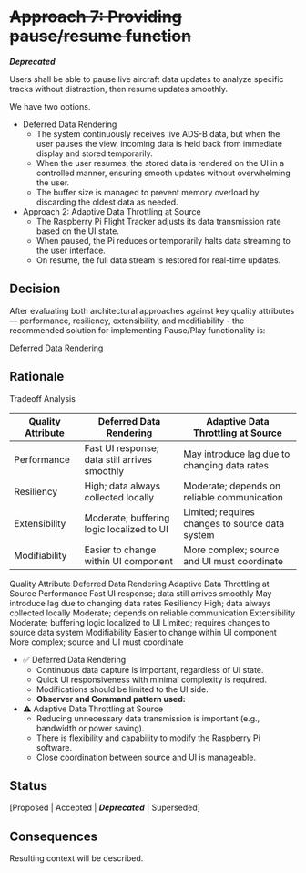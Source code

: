 # ~~Approach 7: Providing pause/resume function~~
***Deprecated***



Users shall be able to pause live aircraft data updates to analyze specific tracks without distraction, then resume updates smoothly.

We have two options.

- Deferred Data Rendering
  - The system continuously receives live ADS-B data, but when the user pauses the view, incoming data is held back from immediate display and stored temporarily.
  - When the user resumes, the stored data is rendered on the UI in a controlled manner, ensuring smooth updates without overwhelming the user.
  - The buffer size is managed to prevent memory overload by discarding the oldest data as needed.
- Approach 2: Adaptive Data Throttling at Source
  - The Raspberry Pi Flight Tracker adjusts its data transmission rate based on the UI state.
  - When paused, the Pi reduces or temporarily halts data streaming to the user interface.
  - On resume, the full data stream is restored for real-time updates.

## Decision 
After evaluating both architectural approaches against key quality attributes — performance, resiliency, extensibility, and modifiability - the recommended solution for implementing Pause/Play functionality is:

Deferred Data Rendering

## Rationale 
Tradeoff Analysis

| Quality Attribute | Deferred Data Rendering                       | Adaptive Data Throttling at Source              |
| ----------------- | --------------------------------------------- | ----------------------------------------------- |
| Performance       | Fast UI response; data still arrives smoothly | May introduce lag due to changing data rates    |
| Resiliency        | High; data always collected locally           | Moderate; depends on reliable communication     |
| Extensibility     | Moderate; buffering logic localized to UI     | Limited; requires changes to source data system |
| Modifiability     | Easier to change within UI component          | More complex; source and UI must coordinate     |

Quality Attribute Deferred Data Rendering Adaptive Data Throttling at Source Performance Fast UI response; data still arrives smoothly May introduce lag due to changing data rates Resiliency High; data always collected locally Moderate; depends on reliable communication Extensibility Moderate; buffering logic localized to UI Limited; requires changes to source data system Modifiability Easier to change within UI component More complex; source and UI must coordinate



- ✅ Deferred Data Rendering
  - Continuous data capture is important, regardless of UI state.
  - Quick UI responsiveness with minimal complexity is required.
  - Modifications should be limited to the UI side.
  - **Observer and Command pattern used:**
- ⚠️ Adaptive Data Throttling at Source
  - Reducing unnecessary data transmission is important (e.g., bandwidth or power saving).
  - There is flexibility and capability to modify the Raspberry Pi software.
  - Close coordination between source and UI is manageable.

## Status
[Proposed | Accepted | ***Deprecated*** | Superseded]

## Consequences
Resulting context will be described.
